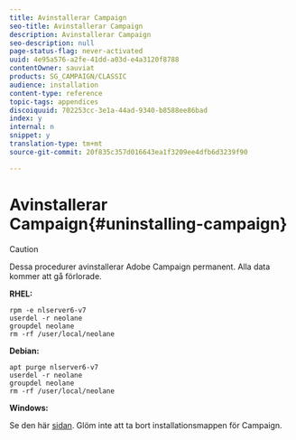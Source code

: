 ```yaml
---
title: Avinstallerar Campaign
seo-title: Avinstallerar Campaign
description: Avinstallerar Campaign
seo-description: null
page-status-flag: never-activated
uuid: 4e95a576-a2fe-41dd-a03d-e4a3120f8788
contentOwner: sauviat
products: SG_CAMPAIGN/CLASSIC
audience: installation
content-type: reference
topic-tags: appendices
discoiquuid: 702253cc-3e1a-44ad-9340-b8588ee86bad
index: y
internal: n
snippet: y
translation-type: tm+mt
source-git-commit: 20f835c357d016643ea1f3209ee4dfb6d3239f90

---
```



# Avinstallerar Campaign{#uninstalling-campaign}

>[!CAUTION]
>
>Dessa procedurer avinstallerar Adobe Campaign permanent. Alla data kommer att gå förlorade.

**RHEL:**

```
rpm -e nlserver6-v7
userdel -r neolane
groupdel neolane
rm -rf /user/local/neolane
```

**Debian:**

```
apt purge nlserver6-v7
userdel -r neolane
groupdel neolane
rm -rf /user/local/neolane
```

**Windows:**

Se den här [sidan](../../migration/using/migrating-in-windows-for-adobe-campaign-7.md#deleting-and-cleansing-adobe-campaign-previous-version). Glöm inte att ta bort installationsmappen för Campaign.
